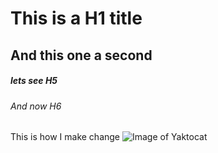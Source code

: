 # This is a H1 title
## And this one a second

##### lets see H5
###### And now H6

This is how I make change
![Image of Yaktocat](https://octodex.github.com/images/yaktocat.png)
